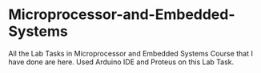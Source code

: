 # Microprocessor-and-Embedded-Systems
All the Lab Tasks in Microprocessor and Embedded Systems Course that I have done are here. Used Arduino IDE and Proteus on this Lab Task.
